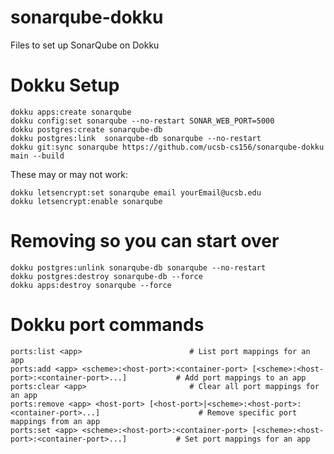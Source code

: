 # sonarqube-dokku
Files to set up SonarQube on Dokku


# Dokku Setup

```
dokku apps:create sonarqube
dokku config:set sonarqube --no-restart SONAR_WEB_PORT=5000
dokku postgres:create sonarqube-db
dokku postgres:link  sonarqube-db sonarqube --no-restart
dokku git:sync sonarqube https://github.com/ucsb-cs156/sonarqube-dokku main --build
```

These may or may not work:

```
dokku letsencrypt:set sonarqube email yourEmail@ucsb.edu
dokku letsencrypt:enable sonarqube
```

# Removing so you can start over

```
dokku postgres:unlink sonarqube-db sonarqube --no-restart
dokku postgres:destroy sonarqube-db --force
dokku apps:destroy sonarqube --force
```

# Dokku port commands

```
ports:list <app>                        # List port mappings for an app
ports:add <app> <scheme>:<host-port>:<container-port> [<scheme>:<host-port>:<container-port>...]           # Add port mappings to an app
ports:clear <app>                       # Clear all port mappings for an app
ports:remove <app> <host-port> [<host-port>|<scheme>:<host-port>:<container-port>...]                      # Remove specific port mappings from an app
ports:set <app> <scheme>:<host-port>:<container-port> [<scheme>:<host-port>:<container-port>...]           # Set port mappings for an app
```
